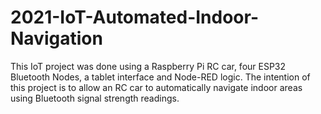 # 2021-IoT-Automated-Indoor-Navigation
This IoT project was done using a Raspberry Pi RC car, four ESP32 Bluetooth Nodes, a tablet interface and Node-RED logic. The intention of this project is to allow an RC car to automatically navigate indoor areas using Bluetooth signal strength readings.
